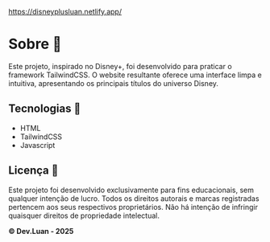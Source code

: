 https://disneyplusluan.netlify.app/

<h1>Sobre 📜 </h1>

<p>Este projeto, inspirado no Disney+, foi desenvolvido para praticar o framework TailwindCSS. O website resultante oferece uma interface
  limpa e intuitiva, apresentando os principais títulos do universo Disney.
</p>

<h2>Tecnologias 🤖</h2>
<ul>
  <li>HTML</li>
  <li>TailwindCSS</li>
  <li>Javascript</li>
</ul>

<h2>Licença 📖</h2>
<p>Este projeto foi desenvolvido exclusivamente para fins educacionais, sem qualquer intenção de lucro.
   Todos os direitos autorais e marcas registradas pertencem aos seus respectivos proprietários. Não há
   intenção de infringir quaisquer direitos de propriedade intelectual.
</p>
<p>
  <strong>               
  © Dev.Luan - 2025
</strong>
</p>

